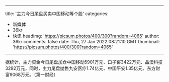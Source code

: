 
---
title: '主力今日尾盘买卖中国移动等个股'
categories: 
 - 新媒体
 - 36kr
 - 快讯
headimg: 'https://picsum.photos/400/300?random=4065'
author: 36kr
comments: false
date: Thu, 27 Jan 2022 08:21:10 GMT
thumbnail: 'https://picsum.photos/400/300?random=4065'
---

<div>   
据统计，主力资金今日尾盘加仓中国移动5901万元、口子窖3422万元、晶澳科技3292万元，同时，主力尾盘抛售九安医疗1.74亿元、中国平安1.35亿元、东方财富9068万元。（第一财经）  
</div>
            